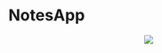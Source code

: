# NotesApp



<div align="center">
  
    
   <div align="center">
    <img src="https://user-images.githubusercontent.com/17780617/120335957-89dfbf80-c30f-11eb-98bd-dee6d58261fb.gif"
         </img> 
</div>
</div>
